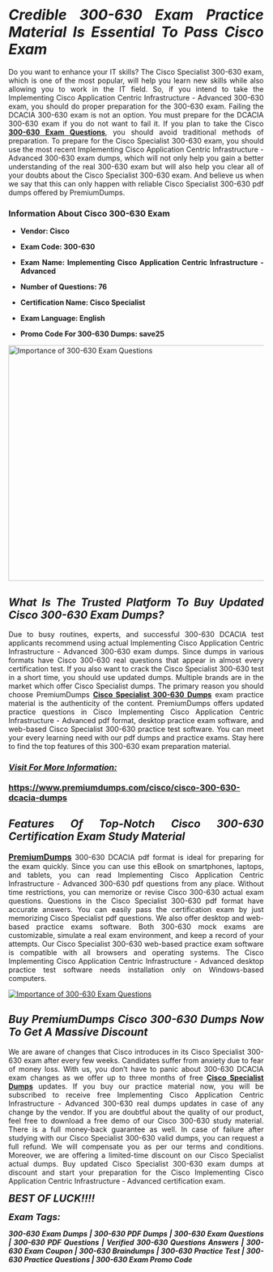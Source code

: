 <h1 style="text-align: justify;"><strong><em>Credible 300-630 Exam Practice Material Is Essential To Pass Cisco Exam</em></strong></h1>

<p style="text-align: justify;">Do you want to enhance your IT skills? The Cisco Specialist 300-630 exam, which is one of the most popular, will help you learn new skills while also allowing you to work in the IT field. So, if you intend to take the Implementing Cisco Application Centric Infrastructure - Advanced 300-630 exam, you should do proper preparation for the 300-630 exam. Failing the DCACIA 300-630 exam is not an option. You must prepare for the DCACIA 300-630 exam if you do not want to fail it. If you plan to take the Cisco <strong><a href="https://www.premiumdumps.com/cisco/cisco-300-630-dcacia-dumps">300-630 Exam Questions</a></strong>, you should avoid traditional methods of preparation. To prepare for the Cisco Specialist 300-630 exam, you should use the most recent Implementing Cisco Application Centric Infrastructure - Advanced 300-630 exam dumps, which will not only help you gain a better understanding of the real 300-630 exam but will also help you clear all of your doubts about the Cisco Specialist 300-630 exam. And believe us when we say that this can only happen with reliable Cisco Specialist 300-630 pdf dumps offered by PremiumDumps.</p>

<h3 style="text-align: justify;"><strong>Information About Cisco 300-630 Exam</strong></h3>

<ul>
	<li>
	<p style="text-align: justify;"><b>Vendor: Cisco</b></p>
	</li>
	<li>
	<p style="text-align: justify;"><b>Exam Code: 300-630</b></p>
	</li>
	<li>
	<p style="text-align: justify;"><b>Exam Name: Implementing Cisco Application Centric Infrastructure - Advanced</b></p>
	</li>
	<li>
	<p style="text-align: justify;"><b>Number of Questions: 76</b></p>
	</li>
	<li>
	<p style="text-align: justify;"><b>Certification Name: Cisco Specialist</b></p>
	</li>
	<li>
	<p style="text-align: justify;"><b>Exam Language: English</b></p>
	</li>
	<li>
	<p style="text-align: justify;"><b>Promo Code For 300-630 Dumps: save25</b></p>
	</li>
</ul>

<p style="text-align: justify;"><a href="https://www.premiumdumps.com/cisco/cisco-300-630-dcacia-dumps"><img alt="Importance of 300-630 Exam Questions" src="https://i.imgur.com/P39uA2n.jpg" style="width: 700px; height: 465px;" /></a></p>

<h2 style="text-align: justify;"><strong><em>What Is The Trusted Platform To Buy Updated Cisco 300-630 Exam Dumps?</em></strong></h2>

<p style="text-align: justify;">Due to busy routines, experts, and successful 300-630 DCACIA test applicants recommend using actual Implementing Cisco Application Centric Infrastructure - Advanced 300-630 exam dumps. Since dumps in various formats have Cisco 300-630 real questions that appear in almost every certification test. If you also want to crack the Cisco Specialist 300-630 test in a short time, you should use updated dumps. Multiple brands are in the market which offer Cisco Specialist dumps. The primary reason you should choose PremiumDumps <a href="https://www.premiumdumps.com/cisco/cisco-300-630-dcacia-dumps"><strong>Cisco Specialist 300-630 Dumps</strong></a> exam practice material is the authenticity of the content. PremiumDumps offers updated practice questions in Cisco Implementing Cisco Application Centric Infrastructure - Advanced pdf format, desktop practice exam software, and web-based Cisco Specialist 300-630 practice test software. You can meet your every learning need with our pdf dumps and practice exams. Stay here to find the top features of this 300-630 exam preparation material.</p>

<h3 style="text-align: justify;"><strong><u><i>Visit For More Information:</i></u><br />
<br />
<a href="https://www.premiumdumps.com/cisco/cisco-300-630-dcacia-dumps">https://www.premiumdumps.com/cisco/cisco-300-630-dcacia-dumps</a></strong></h3>

<h2 style="text-align: justify;"><strong><em>Features Of Top-Notch Cisco 300-630 Certification Exam Study Material</em></strong></h2>

<p style="text-align: justify;"><span style="font-size:16px;"><strong><a href="https://www.premiumdumps.com/">PremiumDumps</a></strong></span> 300-630 DCACIA pdf format is ideal for preparing for the exam quickly. Since you can use this eBook on smartphones, laptops, and tablets, you can read Implementing Cisco Application Centric Infrastructure - Advanced 300-630 pdf questions from any place. Without time restrictions, you can memorize or revise Cisco 300-630 actual exam questions. Questions in the Cisco Specialist 300-630 pdf format have accurate answers. You can easily pass the certification exam by just memorizing Cisco Specialist pdf questions. We also offer desktop and web-based practice exams software. Both 300-630 mock exams are customizable, simulate a real exam environment, and keep a record of your attempts. Our Cisco Specialist 300-630 web-based practice exam software is compatible with all browsers and operating systems. The Cisco Implementing Cisco Application Centric Infrastructure - Advanced desktop practice test software needs installation only on Windows-based computers.</p>

<p style="text-align: justify;"><a href="https://www.premiumdumps.com/cisco/cisco-300-630-dcacia-dumps"><img alt="Importance of 300-630 Exam Questions" src="https://i.imgur.com/2KPb8yb.jpg" /></a></p>

<h2 style="text-align: justify;"><strong><em>Buy PremiumDumps Cisco 300-630 Dumps Now To Get A Massive Discount</em></strong></h2>

<p style="text-align: justify;">We are aware of changes that Cisco introduces in its Cisco Specialist 300-630 exam after every few weeks. Candidates suffer from anxiety due to fear of money loss. With us, you don’t have to panic about 300-630 DCACIA exam changes as we offer up to three months of free <strong><a href="https://www.premiumdumps.com/cisco/cisco-specialist-exam-dumps">Cisco Specialist Dumps</a></strong> updates. If you buy our practice material now, you will be subscribed to receive free Implementing Cisco Application Centric Infrastructure - Advanced 300-630 real dumps updates in case of any change by the vendor. If you are doubtful about the quality of our product, feel free to download a free demo of our Cisco 300-630 study material. There is a full money-back guarantee as well. In case of failure after studying with our Cisco Specialist 300-630 valid dumps, you can request a full refund. We will compensate you as per our terms and conditions. Moreover, we are offering a limited-time discount on our Cisco Specialist actual dumps. Buy updated Cisco Specialist 300-630 exam dumps at discount and start your preparation for the Cisco Implementing Cisco Application Centric Infrastructure - Advanced certification exam.</p>

<p style="text-align: justify;"><em><span style="font-size:20px;"><strong>BEST OF LUCK!!!!</strong></span></em></p>

<p style="text-align: justify;"><span style="font-size:18px;"><strong><em>Exam Tags:</em></strong></span><span style="font-size:20px;"><strong><em> </em></strong></span></p>

<p style="text-align: justify;"><span style="font-size:14px;"><strong><em>300-630 Exam Dumps | 300-630 PDF Dumps | 300-630 Exam Questions | 300-630 PDF Questions | Verified 300-630 Questions Answers | 300-630 Exam Coupon | 300-630 Braindumps | 300-630 Practice Test | 300-630 Practice Questions | 300-630 Exam Promo Code</em></strong></span></p>
